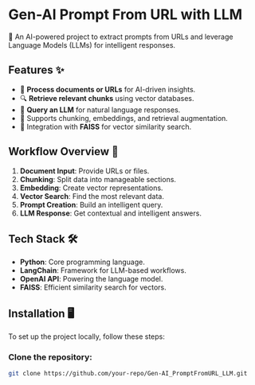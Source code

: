 # Gen-AI Prompt From URL with LLM
🚀 An AI-powered project to extract prompts from URLs and leverage Language Models (LLMs) for intelligent responses.

## Features ✨
- 📄 **Process documents or URLs** for AI-driven insights.
- 🔍 **Retrieve relevant chunks** using vector databases.
- 🤖 **Query an LLM** for natural language responses.
- 🧩 Supports chunking, embeddings, and retrieval augmentation.
- 💾 Integration with **FAISS** for vector similarity search.

## Workflow Overview 🔗
1. **Document Input**: Provide URLs or files.
2. **Chunking**: Split data into manageable sections.
3. **Embedding**: Create vector representations.
4. **Vector Search**: Find the most relevant data.
5. **Prompt Creation**: Build an intelligent query.
6. **LLM Response**: Get contextual and intelligent answers.

## Tech Stack 🛠️
- **Python**: Core programming language.
- **LangChain**: Framework for LLM-based workflows.
- **OpenAI API**: Powering the language model.
- **FAISS**: Efficient similarity search for vectors.

## Installation 🖥️
To set up the project locally, follow these steps:

### Clone the repository:
```bash
git clone https://github.com/your-repo/Gen-AI_PromptFromURL_LLM.git
